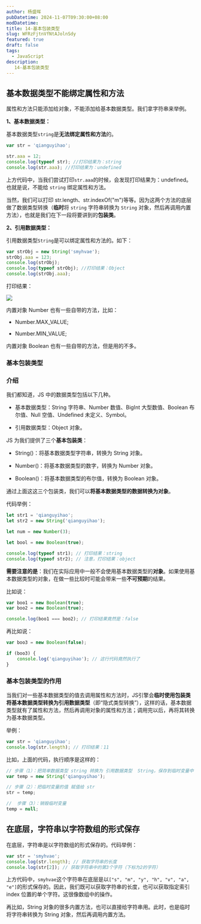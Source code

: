 ```yaml
---
author: 杨盛晖
pubDatetime: 2024-11-07T09:30:00+08:00
modDatetime: 
title: 14-基本包装类型
slug: WFRzFjtnVfNtAJolnSdy
featured: true
draft: false
tags:
  - JavaScript
description:
   14-基本包装类型
---
```




<ArticleTopAd></ArticleTopAd>




## 基本数据类型不能绑定属性和方法

属性和方法只能添加给对象，不能添加给基本数据类型。我们拿字符串来举例。

**1、基本数据类型：**

基本数据类型`string`是**无法绑定属性和方法**的。

```javascript
var str = 'qianguyihao';

str.aaa = 12;
console.log(typeof str); //打印结果为：string
console.log(str.aaa); //打印结果为：undefined
```

上方代码中，当我们尝试打印`str.aaa`的时候，会发现打印结果为：undefined。也就是说，不能给 `string` 绑定属性和方法。

当然，我们可以打印 str.length、str.indexOf("m")等等。因为这两个方法的底层做了数据类型转换（**临时**将 `string` 字符串转换为 `String` 对象，然后再调用内置方法），也就是我们在下一段将要讲到的**包装类**。

**2、引用数据类型：**

引用数据类型`String`是可以绑定属性和方法的。如下：

```javascript
var strObj = new String('smyhvae');
strObj.aaa = 123;
console.log(strObj);
console.log(typeof strObj); //打印结果：Object
console.log(strObj.aaa);
```

打印结果：

![](http://img.smyhvae.com/20180202_1351.png)

内置对象 Number 也有一些自带的方法，比如：

-   Number.MAX_VALUE;

-   Number.MIN_VALUE;

内置对象 Boolean 也有一些自带的方法，但是用的不多。

### 基本包装类型

### 介绍

我们都知道，JS 中的数据类型包括以下几种。

-   基本数据类型：String 字符串、Number 数值、BigInt 大型数值、Boolean 布尔值、Null 空值、Undefined 未定义、Symbol。

-   引用数据类型：Object 对象。

JS 为我们提供了三个**基本包装类**：

-   String()：将基本数据类型字符串，转换为 String 对象。

-   Number()：将基本数据类型的数字，转换为 Number 对象。

-   Boolean()：将基本数据类型的布尔值，转换为 Boolean 对象。

通过上面这这三个包装类，我们可以**将基本数据类型的数据转换为对象**。

代码举例：

```javascript
let str1 = 'qianguyihao';
let str2 = new String('qianguyihao');

let num = new Number(3);

let bool = new Boolean(true);

console.log(typeof str1); // 打印结果：string
console.log(typeof str2); // 注意，打印结果：object
```

**需要注意的是**：我们在实际应用中一般不会使用基本数据类型的**对象**。如果使用基本数据类型的对象，在做一些比较时可能会带来一些**不可预期**的结果。

比如说：

```javascript
var boo1 = new Boolean(true);
var boo2 = new Boolean(true);

console.log(boo1 === boo2); // 打印结果竟然是：false
```

再比如说：

```javascript
var boo3 = new Boolean(false);

if (boo3) {
    console.log('qianguyihao'); // 这行代码竟然执行了
}
```

### 基本包装类型的作用

当我们对一些基本数据类型的值去调用属性和方法时，JS引擎会**临时使用包装类将基本数据类型转换为引用数据类型**（即“隐式类型转换”），这样的话，基本数据类型就有了属性和方法，然后再调用对象的属性和方法；调用完以后，再将其转换为基本数据类型。

举例：

```js
var str = 'qianguyihao';
console.log(str.length); // 打印结果：11
```

比如，上面的代码，执行顺序是这样的：

```js
// 步骤（1）：把简单数据类型 string 转换为 引用数据类型  String，保存到临时变量中
var temp = new String('qianguyihao');

// 步骤（2）：把临时变量的值 赋值给 str
str = temp;

//  步骤（3）：销毁临时变量
temp = null;

```

## 在底层，字符串以字符数组的形式保存

在底层，字符串是以字符数组的形式保存的。代码举例：

```javascript
var str = 'smyhvae';
console.log(str.length); // 获取字符串的长度
console.log(str[2]); // 获取字符串中的第3个字符（下标为2的字符）
```

上方代码中，`smyhvae`这个字符串在底层是以`["s", "m", "y", "h", "v", "a", "e"]`的形式保存的。因此，我们既可以获取字符串的长度，也可以获取指定索引 index 位置的单个字符。这很像数组中的操作。

再比如，String 对象的很多内置方法，也可以直接给字符串用。此时，也是临时将字符串转换为 String 对象，然后再调用内置方法。


